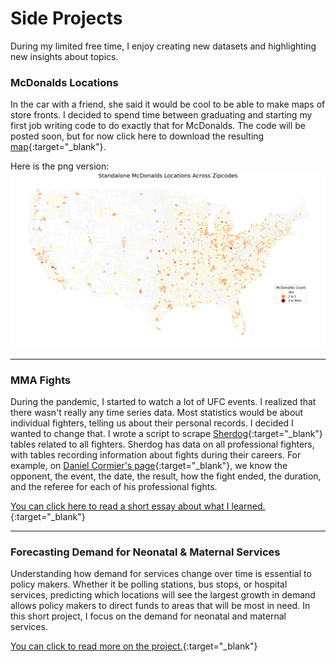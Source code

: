 # Side Projects
During my limited free time, I enjoy creating new datasets and highlighting new insights about topics. 

### McDonalds Locations 
In the car with a friend, she said it would be cool to be able to make maps of store fronts. I decided to spend time between graduating and starting my first job writing code to do exactly that for McDonalds. The code will be posted soon, but for now click here to download the resulting [map](https://drive.google.com/file/d/1Ly7ZYq2VvAfSJLOJTnsvvgPAKqrO3YiL/view?usp=drive_link){:target="_blank"}.

Here is the png version:
![Main](/pictures/mcdonalds_by_zipcodes.png)

---

### MMA Fights
During the pandemic, I started to watch a lot of UFC events. I realized that there wasn't really any time series data. Most statistics would be about individual fighters, telling us about their personal records. I decided I wanted to change that. I wrote a script to scrape [Sherdog](https://www.sherdog.com){:target="_blank"} tables related to all fighters. Sherdog has data on all professional fighters, with tables recording information about fights during their careers. For example, on [Daniel Cormier's page](https://www.sherdog.com/fighter/Daniel-Cormier-52311){:target="_blank"}, we know the opponent, the event, the date, the result, how the fight ended, the duration, and the referee for each of his professional fights.  

[You can click here to read a short essay about what I learned.](https://drive.google.com/file/d/13cVwgvXY-JfmFyA7pi4nAflJdhyrFJCs/view?usp=sharing){:target="_blank"}

---

### Forecasting Demand for Neonatal & Maternal Services 
Understanding how demand for services change over time is essential to policy makers. Whether it be polling stations, bus stops, or hospital services, predicting which locations will see the largest growth in demand allows policy makers to direct funds to areas that will be most in need. In this short project, I focus on the demand for neonatal and maternal services.

[You can click to read more on the project.](https://drive.google.com/file/d/13UZmbyC9lfAdlP1Upj2bDJeJ6PC40ZCW/view?usp=sharing){:target="_blank"}
